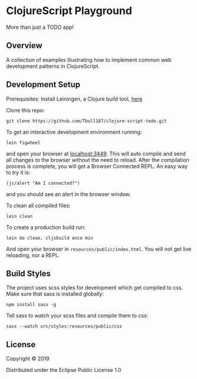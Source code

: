# ClojureScript Playground

More than just a TODO app!

## Overview

A collection of examples illustrating how to implement common web development patterns in ClojureScript.

## Development Setup

Prerequisites: Install Leiningen, a Clojure build tool, [here](https://leiningen.org/)

Clone this repo:

    git clone https://github.com/Tbull187/clojure-script-todo.git

To get an interactive development environment running:

    lein figwheel

and open your browser at [localhost:3449](http://localhost:3449/).
This will auto compile and send all changes to the browser without the
need to reload. After the compilation process is complete, you will
get a Browser Connected REPL. An easy way to try it is:

    (js/alert "Am I connected?")

and you should see an alert in the browser window.

To clean all compiled files:

    lein clean

To create a production build run:

    lein do clean, cljsbuild once min

And open your browser in `resources/public/index.html`. You will not
get live reloading, nor a REPL.

## Build Styles

The project uses scss styles for development which get compiled to css. Make sure that sass is installed globally:

    npm install sass -g

Tell sass to watch your scss files and compile them to css:
    
    sass --watch src/styles:resources/public/css

## License

Copyright © 2019

Distributed under the Eclipse Public License 1.0
